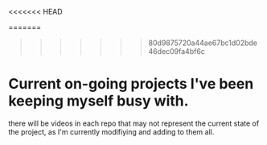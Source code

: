 <<<<<<< HEAD

=======
>>>>>>> 80d9875720a44ae67bc1d02bde46dec09fa4bf6c
# Current on-going projects I've been keeping myself busy with. 

there will be videos in each repo that may not represent the current state of the project, as I'm currently modifiying and adding to them all.

